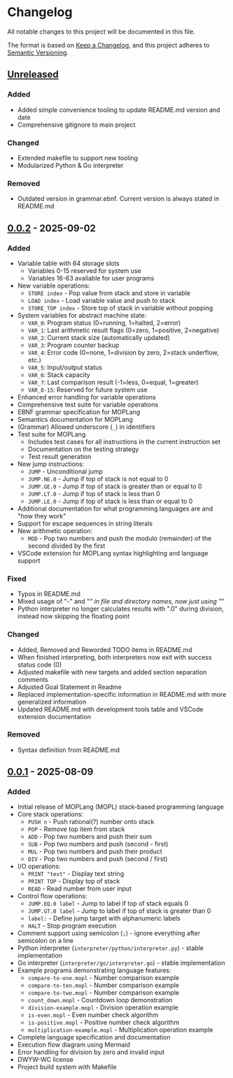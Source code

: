 # Changelog <!--KaC syntax: Section -> Added -> Fixed -> Changed -> Removed -->

All notable changes to this project will be documented in this file.

The format is based on [Keep a Changelog](https://keepachangelog.com/en/1.0.0/),
and this project adheres to [Semantic Versioning](https://semver.org/spec/v2.0.0.html).

## [Unreleased]

### Added

- Added simple convenience tooling to update README.md version and date
- Comprehensive gitignore to main project

### Changed

- Extended makefile to support new tooling
- Modularized Python & Go interpreter

### Removed

- Outdated version in grammar.ebnf. Current version is always stated in README.md

## [0.0.2] - 2025-09-02

### Added

- Variable table with 64 storage slots
  - Variables 0-15 reserved for system use
  - Variables 16-63 available for user programs
- New variable operations:
  - `STORE index` - Pop value from stack and store in variable
  - `LOAD index` - Load variable value and push to stack
  - `STORE_TOP index` - Store top of stack in variable without popping
- System variables for abstract machine state:
  - `VAR_0`: Program status (0=running, 1=halted, 2=error)
  - `VAR_1`: Last arithmetic result flags (0=zero, 1=positive, 2=negative)
  - `VAR_2`: Current stack size (automatically updated)
  - `VAR_3`: Program counter backup
  - `VAR_4`: Error code (0=none, 1=division by zero, 2=stack underflow, etc.)
  - `VAR_5`: Input/output status
  - `VAR_6`: Stack capacity
  - `VAR_7`: Last comparison result (-1=less, 0=equal, 1=greater)
  - `VAR_8-15`: Reserved for future system use
- Enhanced error handling for variable operations
- Comprehensive test suite for variable operations
- EBNF grammar specification for MOPLang
- Semantics documentation for MOPLang
- (Grammar) Allowed underscore (`_`) in identifiers
- Test suite for MOPLang
  - Includes test cases for all instructions in the current instruction set
  - Documentation on the testing strategy
  - Test result generation
- New jump instructions:
  - `JUMP` - Unconditional jump
  - `JUMP.NE.0` - Jump if top of stack is not equal to 0
  - `JUMP.GE.0` - Jump if top of stack is greater than or equal to 0
  - `JUMP.LT.0` - Jump if top of stack is less than 0
  - `JUMP.LE.0` - Jump if top of stack is less than or equal to 0
- Additional documentation for what programming languages are and "how they work"
- Support for escape sequences in string literals
- New arithmetic operation:
  - `MOD` - Pop two numbers and push the modulo (remainder) of the second divided by the first
- VSCode extension for MOPLang syntax highlighting and language support

### Fixed

- Typos in README.md
- Mixed usage of "-" and "_" in file and directory names, now just using "_"
- Python interpreter no longer calculates results with ".0" during division, instead now skipping the floating point

### Changed

- Added, Removed and Reworded TODO items in README.md
- When finished interpreting, both interpreters now exit with success status code (0)
- Adjusted makefile with new targets and added section separation comments
- Adjusted Goal Statement in Readme
- Replaced implementation-specific information in README.md with more generalized information
- Updated README.md with development tools table and VSCode extension documentation

### Removed

- Syntax definition from README.md

## [0.0.1] - 2025-08-09

### Added

- Initial release of MOPLang (MOPL) stack-based programming language
- Core stack operations:
  - `PUSH n` - Push rational(?) number onto stack
  - `POP` - Remove top item from stack
  - `ADD` - Pop two numbers and push their sum
  - `SUB` - Pop two numbers and push (second - first)
  - `MUL` - Pop two numbers and push their product
  - `DIV` - Pop two numbers and push (second / first)
- I/O operations:
  - `PRINT "text"` - Display text string
  - `PRINT TOP` - Display top of stack
  - `READ` - Read number from user input
- Control flow operations:
  - `JUMP.EQ.0 label` - Jump to label if top of stack equals 0
  - `JUMP.GT.0 label` - Jump to label if top of stack is greater than 0
  - `label:` - Define jump target with alphanumeric labels
  - `HALT` - Stop program execution
- Comment support using semicolon (`;`) - ignore everything after semicolon on a line
- Python interpreter (`interpreter/python/interpreter.py`) - stable implementation
- Go interpreter (`interpreter/go/interpreter.go`) - stable implementation
- Example programs demonstrating language features:
  - `compare-to-one.mopl` - Number comparison example
  - `compare-to-ten.mopl` - Number comparison example
  - `compare-to-two.mopl` - Number comparison example
  - `count_down.mopl` - Countdown loop demonstration
  - `division-example.mopl` - Division operation example
  - `is-even.mopl` - Even number check algorithm
  - `is-positive.mopl` - Positive number check algorithm
  - `multiplication-example.mopl` - Multiplication operation example
- Complete language specification and documentation
- Execution flow diagram using Mermaid
- Error handling for division by zero and invalid input
- DWYW-WC license
- Project build system with Makefile

[Unreleased]: https://github.com/d-heger/mop-lang/compare/v0.0.1...HEAD
[0.0.2]: https://github.com/d-heger/mop-lang/releases/tag/v0.0.2
[0.0.1]: https://github.com/d-heger/mop-lang/releases/tag/v0.0.1
